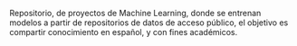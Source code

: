 Repositorio, de proyectos de Machine Learning, donde se entrenan modelos a partir de repositorios de datos de acceso público, el objetivo es compartir conocimiento en español, y con fines académicos.
